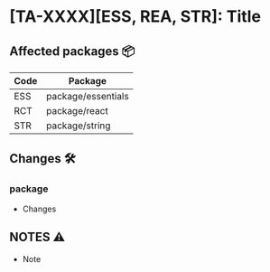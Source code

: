 # [TA-XXXX][ESS, REA, STR]: Title

## Affected packages :package:

| Code | Package            |
| ---- | ------------------ |
| ESS  | package/essentials |
| RCT  | package/react      |
| STR  | package/string     |

## Changes :hammer_and_wrench:

### package

-   Changes

## NOTES :warning:

-   Note
